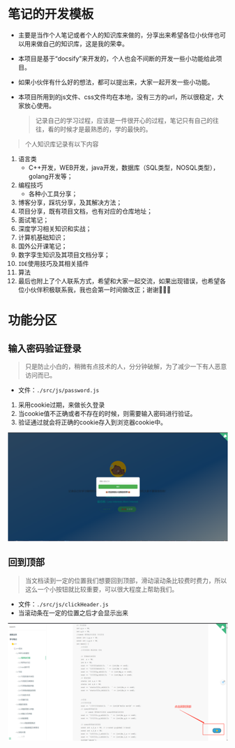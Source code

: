 # 笔记的开发模板

+ 主要是当作个人笔记或者个人的知识库来做的，分享出来希望各位小伙伴也可以用来做自己的知识库，这是我的荣幸。

+ 本项目是基于“docsify”来开发的，个人也会不间断的开发一些小功能给此项目。

+ 如果小伙伴有什么好的想法，都可以提出来，大家一起开发一些小功能。

+ 本项目所用到的js文件、css文件均在本地，没有三方的url，所以很稳定，大家放心使用。
  
  > 记录自己的学习过程，应该是一件很开心的过程，笔记只有自己的往往，看的时候才是最熟悉的，学的最快的。

> 个人知识库记录有以下内容

1. 语言类
   + C++开发，WEB开发，java开发，数据库（SQL类型，NOSQL类型），golang开发等；
2. 编程技巧
   + 各种小工具分享；
3. 博客分享，踩坑分享，及其解决方法；
4. 项目分享，既有项目文档，也有对应的仓库地址；
5. 面试笔记；
6. 深度学习相关知识和实战；
7. 计算机基础知识；
8. 国外公开课笔记；
9. 数字孪生知识及其项目文档分享；
10. `IDE`使用技巧及其相关插件
11. 算法
12. 最后也附上了个人联系方式，希望和大家一起交流，如果出现错误，也希望各位小伙伴积极联系我，我也会第一时间做改正；谢谢🙏🙏🙏

# 功能分区

## 输入密码验证登录

> 只是防止小白的，稍微有点技术的人，分分钟破解，为了减少一下有人恶意访问而已。

+ 文件：`./src/js/password.js`
1. 采用cookie过期，来做长久登录
2. 当cookie值不正确或者不存在的时候，则需要输入密码进行验证。
3. 验证通过就会将正确的cookie存入到浏览器cookie中。

![password](./docs/src/img/password.png)

## 回到顶部

> 当文档读到一定的位置我们想要回到顶部，滑动滚动条比较费时费力，所以这么一个小按钮就比较重要，可以很大程度上帮助我们。

+ 文件：`./src/js/clickHeader.js`
+ 当滚动条在一定的位置之后才会显示出来

![clickHeader](./docs/src/img/clickHeader.png)